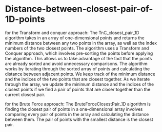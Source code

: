 # Distance-between-closest-pair-of-1D-points
for the Transform and conquer approach: The TnC_closest_pair_1D algorithm takes in an array of one-dimensional points and returns the minimum distance between any two points in the array, as well as the index numbers of the two closest points.
The algorithm uses a Transform and Conquer approach, which involves pre-sorting the points before applying the algorithm. This allows us to take advantage of the fact that the points are already sorted and avoid unnecessary comparisons.
The algorithm works by iterating through the sorted array of points and calculating the distance between adjacent points. We keep track of the minimum distance and the indices of the two points that are closest together.
As we iterate through the array, we update the minimum distance and the indices of the closest points if we find a pair of points that are closer together than the current closest pair.

for the Brute Force approach: The BruteForceClosestPair_1D algorithm is finding the closest pair of points in a one-dimensional array involves comparing every pair of points in the array and calculating the distance between them. The pair of points with the smallest distance is the closest pair.

